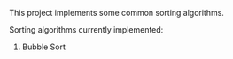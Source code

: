 This project implements some common sorting algorithms.

Sorting algorithms currently implemented:
1. Bubble Sort